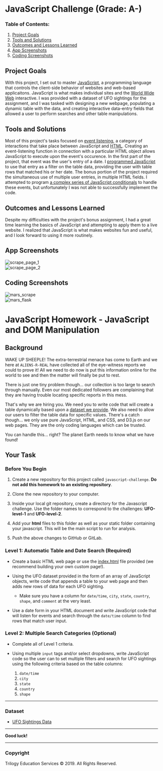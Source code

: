 # JavaScript Challenge (Grade: A-)
 
### Table of Contents:

 1. [Project Goals](#project-goals)
 2. [Tools and Solutions](#tools-and-solutions)
 3. [Outcomes and Lessons Learned](#outcomes-and-lessons-learned)
 4. [App Screenshots](#app-screenshots)
 5. [Coding Screenshots](#coding-screenshots)

## Project Goals
With this project, I set out to master <a href="https://en.wikipedia.org/wiki/JavaScript">JavaScript</a>, a programming language that controls the client-side behavior of websites and web-based applicaitons. JavaScript is what makes individual sites and the <a href="https://en.wikipedia.org/wiki/World_Wide_Web">World Wide Web</a> interactive. I was provided with a dataset of UFO sightings for the assignment, and I was tasked with designing a new webpage, populating a dynamic table with the data, and creating interactive data-entry fields that allowed a user to perform searches and other table manipulations.

## Tools and Solutions
Most of this project's tasks focused on <a href="https://www.computerhope.com/jargon/e/event-listener.htm">event listening</a>, a category of interactions that take place between JavaScript and <a href="https://en.wikipedia.org/wiki/HTML">HTML</a>. Creating an event-listening function in connection with a particular HTML object allows JavaScript to execute upon the event's occurence. In the first part of the project, that event was the user's entry of a date. I <a href="https://github.com/sonder74/javascript-challenge/blob/master/UFO-level-1/static/js/app.js">programmed JavaScript</a> to use that entry as a filter on the table data, providing the user with table rows that matched his or her date. The bonus portion of the project required the simultaneous use of multiple user entries, in multiple HTML fields. I attempted to program <a href="https://github.com/sonder74/javascript-challenge/blob/master/UFO-level-2/static/js/app.js">a complex series of JavaScript conditionals</a> to handle these events, but unfortunately I was not able to successfully implement the code.

## Outcomes and Lessons Learned
Despite my difficulties with the project's bonus assignment, I had a great time learning the basics of JavaScript and attempting to apply them to a live website. I realized that JavaScript is what makes websites fun and useful, and I look forward to using it more routinely.

## App Screenshots
![scrape_page_1](screenshots/scrape_page_1.png)
<br>
![scrape_page_2](screenshots/scrape_page_2.png)

## Coding Screenshots
![mars_scrape](screenshots/mars_scrape.png)
<br>
![mars_flask](screenshots/mars_flask.png)









# JavaScript Homework - JavaScript and DOM Manipulation

## Background

WAKE UP SHEEPLE! The extra-terrestrial menace has come to Earth and we here at `ALIENS-R-REAL` have collected all of the eye-witness reports we could to prove it! All we need to do now is put this information online for the world to see and then the matter will finally be put to rest.

There is just one tiny problem though... our collection is too large to search through manually. Even our most dedicated followers are complaining that they are having trouble locating specific reports in this mess.

That's why we are hiring you. We need you to write code that will create a table dynamically based upon a [dataset we provide](StarterCode/static/js/data.js). We also need to allow our users to filter the table data for specific values. There's a catch though... we only use pure JavaScript, HTML, and CSS, and D3.js on our web pages. They are the only coding languages which can be trusted.

You can handle this... right? The planet Earth needs to know what we have found!

## Your Task

### Before You Begin

1. Create a new repository for this project called `javascript-challenge`. **Do not add this homework to an existing repository**.

2. Clone the new repository to your computer.

3. Inside your local git repository, create a directory for the Javascript challenge. Use the folder names to correspond to the challenges: **UFO-level-1** and **UFO-level-2**.

4. Add your **html** files to this folder as well as your static folder containing your javascript. This will be the main script to run for analysis.

5. Push the above changes to GitHub or GitLab.

### Level 1: Automatic Table and Date Search (Required)

* Create a basic HTML web page or use the [index.html](StarterCode/index.html) file provided (we recommend building your own custom page!).

* Using the UFO dataset provided in the form of an array of JavaScript objects, write code that appends a table to your web page and then adds new rows of data for each UFO sighting.

  * Make sure you have a column for `date/time`, `city`, `state`, `country`, `shape`, and `comment` at the very least.

* Use a date form in your HTML document and write JavaScript code that will listen for events and search through the `date/time` column to find rows that match user input.

### Level 2: Multiple Search Categories (Optional)

* Complete all of Level 1 criteria.

* Using multiple `input` tags and/or select dropdowns, write JavaScript code so the user can to set multiple filters and search for UFO sightings using the following criteria based on the table columns:

  1. `date/time`
  2. `city`
  3. `state`
  4. `country`
  5. `shape`

- - -

### Dataset

* [UFO Sightings Data](StarterCode/static/js/data.js)

- - -

**Good luck!**

- - -

### Copyright

Trilogy Education Services © 2019. All Rights Reserved.

